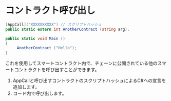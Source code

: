 # コントラクト呼び出し

```c#
[AppCall]("XXXXXXXXXX") // スクリプトハッシュ
public static extern int AnotherContract (string arg);

public static void Main ()
{
     AnotherContract ("Hello");
}
```

これを使用してスマートコントラクト内で、チェーンに公開されている他のスマートコントラクトを呼び出すことができます。
1. AppCallと呼び出すコントラクトのスクリプトハッシュによるC#への宣言を追加します。
2. コード内で呼び出します。

